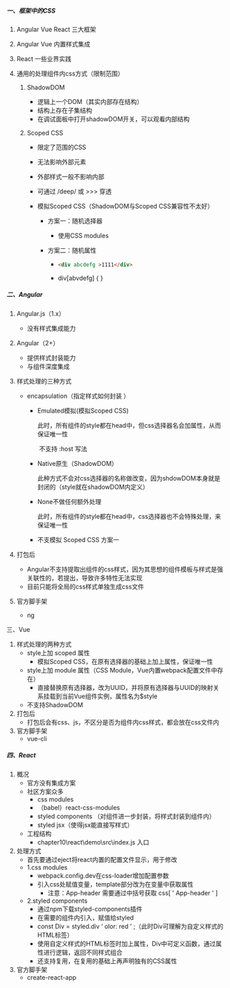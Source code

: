 ##### 一、框架中的CSS

1. Angular  Vue  React 三大框架

2. Angular  Vue 内置样式集成

3. React 一些业界实践

4. 通用的处理组件内css方式（限制范围）

   1. ShadowDOM

      - 逻辑上一个DOM（其实内部存在结构）
      - 结构上存在子集结构
      - 在调试面板中打开shadowDOM开关，可以观看内部结构

   2. Scoped CSS

      - 限定了范围的CSS

      - 无法影响外部元素

      - 外部样式一般不影响内部

      - 可通过 /deep/ 或 >>> 穿透

      - 模拟Scoped CSS（ShadowDOM与Scoped CSS兼容性不太好）

        - 方案一：随机选择器

          - 使用CSS modules

        - 方案二：随机属性

          - ```html
            <div abcdefg >1111</div>
            ```

          - div[abvdefg] {   }

##### 二、Angular

1. Angular.js（1.x）

   - 没有样式集成能力

2. Angular（2+）

   - 提供样式封装能力
   - 与组件深度集成

3. 样式处理的三种方式

   - encapsulation（指定样式如何封装 ）

     - Emulated模拟(模拟Scoped CSS)

       ​      此时，所有组件的style都在head中，但css选择器名会加属性，从而保证唯一性

       ​      不支持 :host 写法

     - Native原生（ShadowDOM）

       ​      此种方式不会对css选择器的名称做改变，因为shdowDOM本身就是封闭的（style就在shadowDOM内定义）

     - None不做任何额外处理

       ​      此时，所有组件的style都在head中，css选择器也不会特殊处理，来保证唯一性

     - 不支模拟 Scoped CSS 方案一

4. 打包后

   - Angular不支持提取出组件的css样式，因为其思想的组件模板与样式是强关联性的，若提出，导致许多特性无法实现
   - 目前只能将全局的css样式单独生成css文件

5. 官方脚手架 

   - ng

三、Vue

1. 样式处理的两种方式
   - style上加 scoped 属性
     - 模拟Scoped CSS，在原有选择器的基础上加上属性，保证唯一性
   - style上加 module 属性（CSS Module，Vue内置webpack配置文件中存在）
     - 直接替换原有选择器，改为UUID，并将原有选择器与UUID的映射关系挂载到当前Vue组件实例，属性名为$style
   - 不支持ShadowDOM
2. 打包后
   - 打包后会有css、js，不区分是否为组件内css样式，都会放在css文件内
3. 官方脚手架
   - vue-cli

##### 四、React

1. 概况
   - 官方没有集成方案
   - 社区方案众多
     - css modules
     - （babel）react-css-modules
     - styled components （对组件进一步封装，将样式封装到组件内）
     - styled jsx（使得jsx能直接写样式）
   - 工程结构
     - chapter10\react\demo\src\index.js  入口
2. 处理方式
   - 首先要通过eject将react内置的配置文件显示，用于修改
   - 1.css modules
     - webpack.config.dev在css-loader增加配置参数
     - 引入css处赋值变量，template部分改为在变量中获取属性
       - 注意：App-header    需要通过中括号获取  css[ ' App-header  ' ]
   - 2.styled components
     - 通过npm下载styled-components插件
     - 在需要的组件内引入，赋值给styled
     - const Div = styled.div ‘ olor: red ’ ;（此时Div可理解为自定义样式的HTML标签）
     - 使用自定义样式的HTML标签时加上属性，Div中可定义函数，通过属性进行逻辑，返回不同样式组合
     - 还支持复用，在复用的基础上再声明独有的CSS属性
3. 官方脚手架
   - create-react-app







